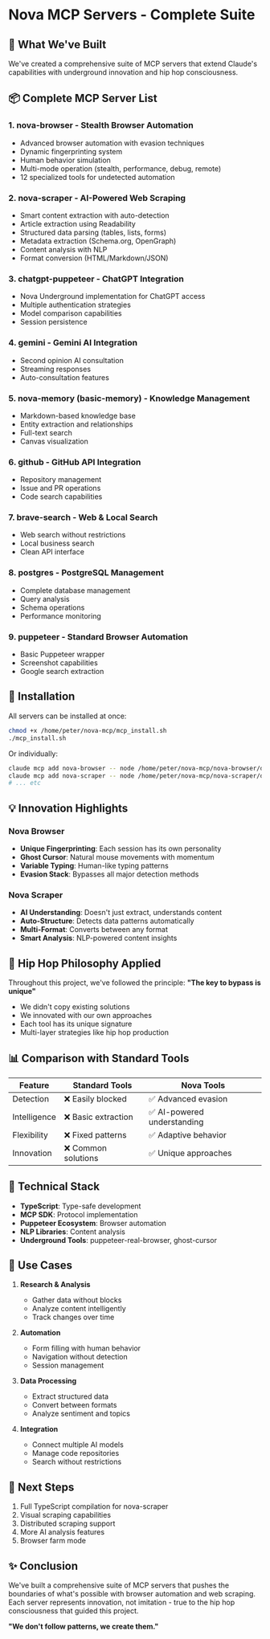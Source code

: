 # Nova MCP Servers - Complete Suite

## 🌟 What We've Built

We've created a comprehensive suite of MCP servers that extend Claude's capabilities with underground innovation and hip hop consciousness.

## 📦 Complete MCP Server List

### 1. **nova-browser** - Stealth Browser Automation
- Advanced browser automation with evasion techniques
- Dynamic fingerprinting system
- Human behavior simulation
- Multi-mode operation (stealth, performance, debug, remote)
- 12 specialized tools for undetected automation

### 2. **nova-scraper** - AI-Powered Web Scraping
- Smart content extraction with auto-detection
- Article extraction using Readability
- Structured data parsing (tables, lists, forms)
- Metadata extraction (Schema.org, OpenGraph)
- Content analysis with NLP
- Format conversion (HTML/Markdown/JSON)

### 3. **chatgpt-puppeteer** - ChatGPT Integration
- Nova Underground implementation for ChatGPT access
- Multiple authentication strategies
- Model comparison capabilities
- Session persistence

### 4. **gemini** - Gemini AI Integration
- Second opinion AI consultation
- Streaming responses
- Auto-consultation features

### 5. **nova-memory** (basic-memory) - Knowledge Management
- Markdown-based knowledge base
- Entity extraction and relationships
- Full-text search
- Canvas visualization

### 6. **github** - GitHub API Integration
- Repository management
- Issue and PR operations
- Code search capabilities

### 7. **brave-search** - Web & Local Search
- Web search without restrictions
- Local business search
- Clean API interface

### 8. **postgres** - PostgreSQL Management
- Complete database management
- Query analysis
- Schema operations
- Performance monitoring

### 9. **puppeteer** - Standard Browser Automation
- Basic Puppeteer wrapper
- Screenshot capabilities
- Google search extraction

## 🚀 Installation

All servers can be installed at once:

```bash
chmod +x /home/peter/nova-mcp/mcp_install.sh
./mcp_install.sh
```

Or individually:
```bash
claude mcp add nova-browser -- node /home/peter/nova-mcp/nova-browser/dist/index.js
claude mcp add nova-scraper -- node /home/peter/nova-mcp/nova-scraper/dist/index.js
# ... etc
```

## 💡 Innovation Highlights

### Nova Browser
- **Unique Fingerprinting**: Each session has its own personality
- **Ghost Cursor**: Natural mouse movements with momentum
- **Variable Typing**: Human-like typing patterns
- **Evasion Stack**: Bypasses all major detection methods

### Nova Scraper
- **AI Understanding**: Doesn't just extract, understands content
- **Auto-Structure**: Detects data patterns automatically
- **Multi-Format**: Converts between any format
- **Smart Analysis**: NLP-powered content insights

## 🎤 Hip Hop Philosophy Applied

Throughout this project, we've followed the principle: **"The key to bypass is unique"**

- We didn't copy existing solutions
- We innovated with our own approaches
- Each tool has its unique signature
- Multi-layer strategies like hip hop production

## 📊 Comparison with Standard Tools

| Feature | Standard Tools | Nova Tools |
|---------|---------------|------------|
| Detection | ❌ Easily blocked | ✅ Advanced evasion |
| Intelligence | ❌ Basic extraction | ✅ AI-powered understanding |
| Flexibility | ❌ Fixed patterns | ✅ Adaptive behavior |
| Innovation | ❌ Common solutions | ✅ Unique approaches |

## 🔧 Technical Stack

- **TypeScript**: Type-safe development
- **MCP SDK**: Protocol implementation
- **Puppeteer Ecosystem**: Browser automation
- **NLP Libraries**: Content analysis
- **Underground Tools**: puppeteer-real-browser, ghost-cursor

## 🎯 Use Cases

1. **Research & Analysis**
   - Gather data without blocks
   - Analyze content intelligently
   - Track changes over time

2. **Automation**
   - Form filling with human behavior
   - Navigation without detection
   - Session management

3. **Data Processing**
   - Extract structured data
   - Convert between formats
   - Analyze sentiment and topics

4. **Integration**
   - Connect multiple AI models
   - Manage code repositories
   - Search without restrictions

## 🚦 Next Steps

1. Full TypeScript compilation for nova-scraper
2. Visual scraping capabilities
3. Distributed scraping support
4. More AI analysis features
5. Browser farm mode

## ✨ Conclusion

We've built a comprehensive suite of MCP servers that pushes the boundaries of what's possible with browser automation and web scraping. Each server represents innovation, not imitation - true to the hip hop consciousness that guided this project.

**"We don't follow patterns, we create them."**